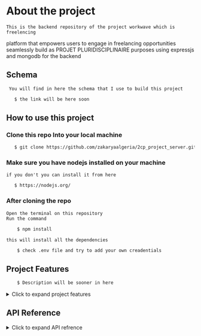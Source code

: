 # About the project 
    This is the backend repository of the project workwave which is freelencing
platform that empowers users to engage in freelancing opportunities seamlessly build
as PROJET PLURIDISCIPLINAIRE purposes  using expressjs and mongodb for the backend

## Schema
     You will find in here the schema that I use to build this project
```bash
   $ the link will be here soon
```

## How to use this project

### Clone this repo Into your local machine 
```bash
   $ git clone https://github.com/zakaryaalgeria/2cp_project_server.git
```
### Make sure you have nodejs installed on your machine 
    if you don't you can install it from here
```bash
   $ https://nodejs.org/
``` 
### After cloning the repo 
    Open the terminal on this repository 
    Run the command 
```bash
    $ npm install
```
    this will install all the dependencies
```bash
    $ check .env file and try to add your own creadentials
```

## Project Features
```bash
    $ Description will be sooner in here
```
<details>
<summary>Click to expand project features</summary>

**User Authentication :**
- [x] Signup / Registration =  using google or without google
- [x] Login = using google or without google
- [x] Update all account information 
  
</details>

## API Reference

<details>
<summary>Click to expand API refrence</summary>
    
## Auth 

### Without google

#### Signup new user

```http
POST /auth/signup
```

| Parameter   | Type     |
| :---------- | :------- |
| `Username`  | `string` |
| `Passsword` | `string` |
| `Passsword` | `string` |

#### Login user

```http
POST /auth/signup
```

| Parameter   | Type     |
| :---------- | :------- |
| `Username`  | `string` |
| `Passsword` | `string` |
| `Passsword` | `string` |


### With google












</details>